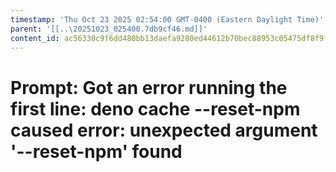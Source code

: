 ```yaml
---
timestamp: 'Thu Oct 23 2025 02:54:00 GMT-0400 (Eastern Daylight Time)'
parent: '[[..\20251023_025400.7db9cf46.md]]'
content_id: ac56330c9f6dd480bb13daefa9280ed44612b70bec88953c05475df8f9fd80be
---
```


# Prompt: Got an error running the first line: deno cache --reset-npm caused error: unexpected argument '--reset-npm' found

